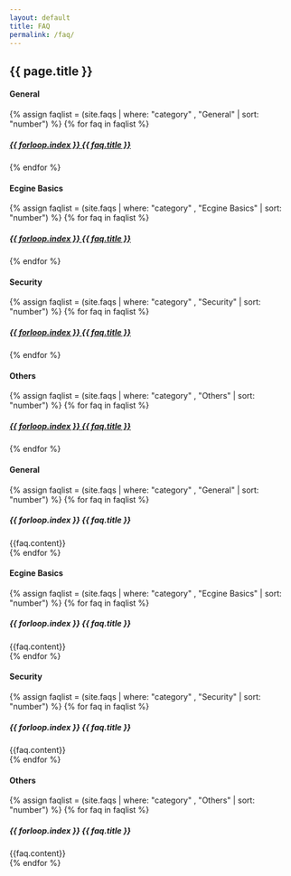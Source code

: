 ```yaml
---
layout: default
title: FAQ
permalink: /faq/
---
```

<article class="page">
<h1>{{ page.title }}</h1>
<h4>General</h4>
<div name="posts">
	{% assign faqlist = (site.faqs | where: "category" , "General" | sort: "number") %}
	{% for faq in faqlist %}
      <h5><a href="#{{ faq.urlname }}">{{ forloop.index }} {{ faq.title }}</a></h5>
	{% endfor %}
</div>
<h4>Ecgine Basics</h4>
<div name="posts">
	{% assign faqlist = (site.faqs | where: "category" , "Ecgine Basics" | sort: "number") %}
	{% for faq in faqlist %}
 		<h5><a href="#{{ faq.urlname }}">{{ forloop.index }} {{ faq.title }}</a></h5>
	{% endfor %}
</div>
<h4>Security</h4>
<div name="posts">
	{% assign faqlist = (site.faqs | where: "category" , "Security" | sort: "number") %}
	{% for faq in faqlist %}
      <h5><a href="#{{ faq.urlname }}">{{ forloop.index }} {{ faq.title }}</a></h5>
	{% endfor %}
</div>
<h4>Others</h4>
<div name="posts">
	{% assign faqlist = (site.faqs | where: "category" , "Others" | sort: "number") %}
	{% for faq in faqlist %}
      <h5><a href="#{{ faq.urlname }}">{{ forloop.index }} {{ faq.title }}</a></h5>
	{% endfor %}
</div>


<h4>General</h4>
<div name="postsDetail">
	{% assign faqlist = (site.faqs | where: "category" , "General" | sort: "number") %}
	{% for faq in faqlist %}
       	<div id="{{ faq.urlname }}">
       		<h5>{{ forloop.index }} {{ faq.title }}</h5>
       		{{faq.content}}
   		</div>
	{% endfor %}
</div>

<h4>Ecgine Basics</h4>
<div name="postsDetail">
	{% assign faqlist = (site.faqs | where: "category" , "Ecgine Basics" | sort: "number") %}
	{% for faq in faqlist %}
       	<div id="{{ faq.urlname }}">
       		<h5>{{ forloop.index }} {{ faq.title }}</h5>
       		{{faq.content}}
   		</div>
	{% endfor %}
</div>

<h4>Security</h4>
<div name="postsDetail">
	{% assign faqlist = (site.faqs | where: "category" , "Security" | sort: "number") %}
	{% for faq in faqlist %}
       	<div id="{{ faq.urlname }}">
       		<h5>{{ forloop.index }} {{ faq.title }}</h5>
       		{{faq.content}}
   		</div>
	{% endfor %}
</div>

<h4>Others</h4>
<div name="postsDetail">
	{% assign faqlist = (site.faqs | where: "category" , "Others" | sort: "number") %}
	{% for faq in faqlist %}
       	<div id="{{ faq.urlname }}">
       		<h5>{{ forloop.index }} {{ faq.title }}</h5>
       		{{faq.content}}
   		</div>
	{% endfor %}
</div>
</article>